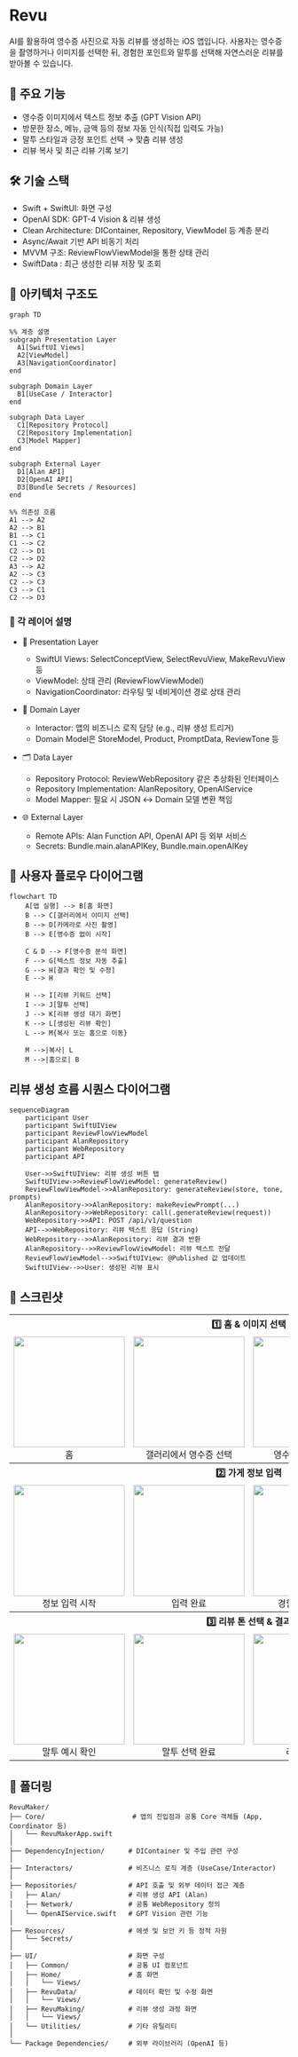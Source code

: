 # Revu
AI를 활용하여 영수증 사진으로 자동 리뷰를 생성하는 iOS 앱입니다.
사용자는 영수증을 촬영하거나 이미지를 선택한 뒤, 경험한 포인트와 말투를 선택해 자연스러운 리뷰를 받아볼 수 있습니다.

## 🧩 주요 기능
- 영수증 이미지에서 텍스트 정보 추출 (GPT Vision API)
- 방문한 장소, 메뉴, 금액 등의 정보 자동 인식(직접 입력도 가능)
- 말투 스타일과 긍정 포인트 선택 → 맞춤 리뷰 생성
- 리뷰 복사 및 최근 리뷰 기록 보기

## 🛠 기술 스택
- Swift + SwiftUI: 화면 구성
- OpenAI SDK: GPT-4 Vision & 리뷰 생성
- Clean Architecture: DIContainer, Repository, ViewModel 등 계층 분리
- Async/Await 기반 API 비동기 처리
- MVVM 구조: ReviewFlowViewModel을 통한 상태 관리
- SwiftData : 최근 생성한 리뷰 저장 및 조회

## 🧱 아키텍처 구조도
```mermaid
graph TD

%% 계층 설명
subgraph Presentation Layer
  A1[SwiftUI Views]
  A2[ViewModel]
  A3[NavigationCoordinator]
end

subgraph Domain Layer
  B1[UseCase / Interactor]
end

subgraph Data Layer
  C1[Repository Protocol]
  C2[Repository Implementation]
  C3[Model Mapper]
end

subgraph External Layer
  D1[Alan API]
  D2[OpenAI API]
  D3[Bundle Secrets / Resources]
end

%% 의존성 흐름
A1 --> A2
A2 --> B1
B1 --> C1
C1 --> C2
C2 --> D1
C2 --> D2
A3 --> A2
A2 --> C3
C2 --> C3
C3 --> C1
C2 --> D3
```

### 🧩 각 레이어 설명
- 🎨 Presentation Layer
  - SwiftUI Views: SelectConceptView, SelectRevuView, MakeRevuView 등
  - ViewModel: 상태 관리 (ReviewFlowViewModel)
  - NavigationCoordinator: 라우팅 및 네비게이션 경로 상태 관리

- 🧠 Domain Layer
  - Interactor: 앱의 비즈니스 로직 담당 (e.g., 리뷰 생성 트리거)
  - Domain Model은 StoreModel, Product, PromptData, ReviewTone 등

- 🗂️ Data Layer
  - Repository Protocol: ReviewWebRepository 같은 추상화된 인터페이스
  - Repository Implementation: AlanRepository, OpenAIService
  - Model Mapper: 필요 시 JSON ↔ Domain 모델 변환 책임

- 🌐 External Layer
  - Remote APIs: Alan Function API, OpenAI API 등 외부 서비스
  - Secrets: Bundle.main.alanAPIKey, Bundle.main.openAIKey

## 🔁 사용자 플로우 다이어그램
```mermaid
flowchart TD
    A[앱 실행] --> B[홈 화면]
    B --> C[갤러리에서 이미지 선택]
    B --> D[카메라로 사진 촬영]
    B --> E[영수증 없이 시작]

    C & D --> F[영수증 분석 화면]
    F --> G[텍스트 정보 자동 추출]
    G --> H[결과 확인 및 수정]
    E --> H

    H --> I[리뷰 키워드 선택]
    I --> J[말투 선택]
    J --> K[리뷰 생성 대기 화면]
    K --> L[생성된 리뷰 확인]
    L --> M{복사 또는 홈으로 이동}

    M -->|복사| L
    M -->|홈으로| B
```

## 리뷰 생성 흐름 시퀀스 다이어그램
```mermaid
sequenceDiagram
    participant User
    participant SwiftUIView
    participant ReviewFlowViewModel
    participant AlanRepository
    participant WebRepository
    participant API

    User->>SwiftUIView: 리뷰 생성 버튼 탭
    SwiftUIView->>ReviewFlowViewModel: generateReview()
    ReviewFlowViewModel->>AlanRepository: generateReview(store, tone, prompts)
    AlanRepository->>AlanRepository: makeReviewPrompt(...)
    AlanRepository->>WebRepository: call(.generateReview(request))
    WebRepository->>API: POST /api/v1/question
    API-->>WebRepository: 리뷰 텍스트 응답 (String)
    WebRepository-->>AlanRepository: 리뷰 결과 반환
    AlanRepository-->>ReviewFlowViewModel: 리뷰 텍스트 전달
    ReviewFlowViewModel-->>SwiftUIView: @Published 값 업데이트
    SwiftUIView-->>User: 생성된 리뷰 표시
```

## 📸 스크린샷
<table>
  <tr>
    <th colspan="4" align="center">1️⃣ 홈 & 이미지 선택</th>
  </tr>
  <tr>
    <td align="center"><img src="https://github.com/user-attachments/assets/4ac5b3f1-1ada-4411-8e98-d92157820543" width="200"/><br/>홈</td>
    <td align="center"><img src="https://github.com/user-attachments/assets/f3abc9ac-cb99-4f7c-b42e-2e8cfd8abaab" width="200"/><br/>갤러리에서 영수증 선택</td>
    <td align="center"><img src="https://github.com/user-attachments/assets/bcebff38-9727-4d7b-a165-4a7b0084d799" width="200"/><br/>영수증 이미지 스캔</td>
    <td align="center"><img src="https://github.com/user-attachments/assets/1a23e497-9cd9-4a9e-a9a7-d2d9942aeb1a" width="200"/><br/>스캔 정보 확인</td>
  </tr>
  <tr>
    <th colspan="4" align="center">2️⃣ 가게 정보 입력</th>
  </tr>
  <tr>
    <td align="center"><img src="https://github.com/user-attachments/assets/22ff3262-64c6-4154-b37a-26d358ad2228" width="200"/><br/>정보 입력 시작</td>
    <td align="center"><img src="https://github.com/user-attachments/assets/11bc9753-fd3d-470e-aa12-efd32a44167f" width="200"/><br/>입력 완료</td>
    <td align="center"><img src="https://github.com/user-attachments/assets/e51dddd3-f750-40d8-bbf2-4381ba52638e" width="200"/><br/>경험 포인트 선택</td>
    <td align="center"><img src="https://github.com/user-attachments/assets/7e7cff2e-2e9a-42a6-bdf3-37ef64ed27d9" width="200"/><br/>말투 선택</td>
  </tr>
  <tr>
    <th colspan="4" align="center">3️⃣ 리뷰 톤 선택 & 결과</th>
  </tr>
  <tr>
    <td align="center"><img src="https://github.com/user-attachments/assets/64cafc17-f35c-430c-85f7-cc89482aeac4" width="200"/><br/>말투 예시 확인</td>
    <td align="center"><img src="https://github.com/user-attachments/assets/ee7f66f5-2798-4012-9ea0-dff9bd3e9ecb" width="200"/><br/>말투 선택 완료</td>
    <td align="center"><img src="https://github.com/user-attachments/assets/d9a1394f-b52c-4d99-a35a-dd18b39b303f" width="200"/><br/>리뷰 생성 중</td>
    <td align="center"><img src="https://github.com/user-attachments/assets/d3aa6a7e-9736-4bcd-bc17-8de9669e27b6" width="200"/><br/>리뷰 결과</td>
  </tr>
</table>

## 📁 폴더링
```
RevuMaker/
├── Core/                      # 앱의 진입점과 공통 Core 객체들 (App, Coordinator 등)
│   └── RevuMakerApp.swift
│
├── DependencyInjection/      # DIContainer 및 주입 관련 구성
│
├── Interactors/              # 비즈니스 로직 계층 (UseCase/Interactor)
│
├── Repositories/             # API 호출 및 외부 데이터 접근 계층
│   ├── Alan/                 # 리뷰 생성 API (Alan)
│   ├── Network/              # 공통 WebRepository 정의
│   └── OpenAIService.swift   # GPT Vision 관련 기능
│
├── Resources/                # 에셋 및 보안 키 등 정적 자원
│   └── Secrets/
│
├── UI/                       # 화면 구성
│   ├── Common/               # 공통 UI 컴포넌트
│   ├── Home/                 # 홈 화면
│   │   └── Views/
│   ├── RevuData/             # 데이터 확인 및 수정 화면
│   │   └── Views/
│   ├── RevuMaking/           # 리뷰 생성 과정 화면
│   │   └── Views/
│   └── Utilities/            # 기타 유틸리티
│
└── Package Dependencies/     # 외부 라이브러리 (OpenAI 등)
```
